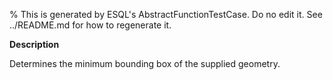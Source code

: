 % This is generated by ESQL's AbstractFunctionTestCase. Do no edit it. See ../README.md for how to regenerate it.

**Description**

Determines the minimum bounding box of the supplied geometry.

